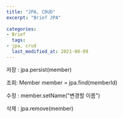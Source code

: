 ```yaml
---
title: "JPA, CRUD"
excerpt: "Brief JPA"
 
categories:
- Brief
  tags:
- jpa, crud
  last_modified_at: 2021-08-09
---
```

저장 : jpa.persist(member)

조회: Member member = jpa.find(memberId)

수정 : member.setName("변경할 이름")

삭제 : jpa.remove(member)


